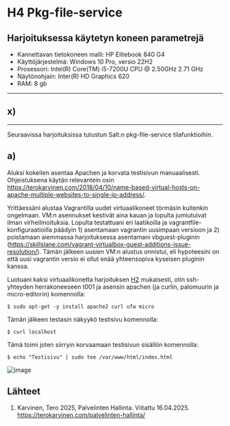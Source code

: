 # H4 Pkg-file-service

## Harjoituksessa käytetyn koneen parametrejä

- Kannettavan tietokoneen malli: HP Elitebook 840 G4
- Käyttöjärjestelmä: Windows 10 Pro, versio 22H2
- Prosessori: Intel(R) Core(TM) i5-7200U CPU @ 2.50GHz 2.71 GHz
- Näytönohjain: Inter(R) HD Graphics 620
- RAM: 8 gb

------------------------------------------------------------------------

## x) 


---------------------------------------------------------------------------------------

Seuraavissa harjoituksissa tutustun Salt:n pkg-file-service tilafunktioihin. 

## a)

Aluksi kokeilen asentaa Apachen ja korvata testisivun manuaalisesti. Ohjeistuksena käytän relevantein osin https://terokarvinen.com/2018/04/10/name-based-virtual-hosts-on-apache-multiple-websites-to-single-ip-address/.

Yrittäessäni alustaa Vagrantilla uudet virtuaalikoneet törmäsin kuitenkin ongelmaan. VM:n asennukset kestivät aina kauan ja lopulta jumiutuivat ilman virheilmoituksia. Lopulta testattuani eri laatikoilla ja vagrantfile-konfiguraatioilla päädyin 1) asentamaan vagrantin uusimpaan versioon ja 2) poistamaan aiemmassa harjoituksessa asentamani vbguest-pluginin (https://skillslane.com/vagrant-virtualbox-guest-additions-issue-resolution/). Tämän jälkeen uusien VM:n alustus onnistui, eli hypoteesini on että uusi vagrantin versio ei ollut enää yhteensopiva kyseisen pluginin kanssa.

Luotuani kaksi virtuaalikonetta harjoituksen [H2](https://github.com/Tuomasken/Linux-Hallinta/blob/main/h2-Soitto-kotiin.md) mukaisesti, otin ssh-yhteyden herrakoneeseen t001 ja asensin apachen (ja curlin, palomuurin ja micro-editorin) komennolla:

    $ sudo apt-get -y install apache2 curl ufw micro

Tämän jälkeen testasin näkyykö testisivu komennolla:

    $ curl localhost

Tämä toimi joten siirryin korvaamaan testisivun sisällön komennolla:

    $ echo "Testisivu" | sudo tee /var/www/html/index.html

![image](https://github.com/user-attachments/assets/cb47fb9f-ea6f-441d-bcaf-f4dd441eb1c7)



## Lähteet

1. Karvinen, Tero 2025, Palvelinten Hallinta. Viitattu 16.04.2025. https://terokarvinen.com/palvelinten-hallinta/
